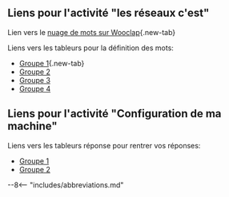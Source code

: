 ## Liens pour l'activité "les réseaux c'est"

Lien vers le [nuage de mots sur Wooclap](http://www.wooclap.com/PLTHIP){.new-tab}

Liens vers les tableurs pour la définition des mots:

<!-- ajouter target="_blank"  -->
* [Groupe 1](https://cloud.imt-atlantique.fr/index.php/apps/onlyoffice/s/YPYzoSZeDDjbkXA){.new-tab}
* [Groupe 2](https://cloud.imt-atlantique.fr/index.php/apps/onlyoffice/s/QYXSCwjjCAYDfHb)
* [Groupe 3](https://cloud.imt-atlantique.fr/index.php/apps/onlyoffice/s/F3M3zj9YDprX8et)
* [Groupe 4](https://cloud.imt-atlantique.fr/index.php/apps/onlyoffice/s/CJmQmbarSFKA9DF)


## Liens pour l'activité "Configuration de ma machine"

Liens vers les tableurs réponse pour rentrer vos réponses:

* [Groupe 1](https://cloud.imt-atlantique.fr/index.php/apps/onlyoffice/s/DL7YFjcYdjeCd2Z)
* [Groupe 2](https://cloud.imt-atlantique.fr/index.php/apps/onlyoffice/s/WjANWK5yPixqEck)



--8<-- "includes/abbreviations.md"
